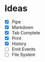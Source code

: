 # Ideas

- [x] Pipe
- [x] Markdown
- [x] Tab Complete
- [x] Print
- [x] History
- [ ] Emit Events
- [ ] File System
